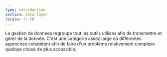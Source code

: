 ```yaml
---
type: introduction
section: data-layer
locale: fr-FR
---
```

La gestion de données regroupe tout les outils utilisés afin de transmettre et gérer
de la donnée.
C'est une catégorie assez large où différentes approches cohabitent afin de faire 
d'un problème relativement complexe quelque chose de plus accessible.
